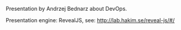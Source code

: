 Presentation by Andrzej Bednarz about DevOps. 

Presentation engine: RevealJS, see: 
http://lab.hakim.se/reveal-js/#/
